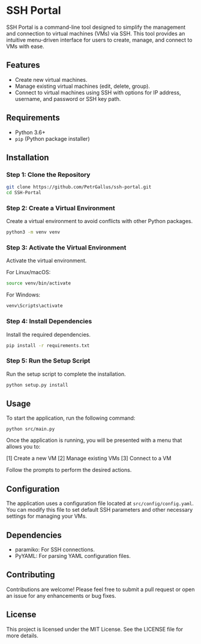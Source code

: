 # SSH Portal

SSH Portal is a command-line tool designed to simplify the management and connection to virtual machines (VMs) via SSH. This tool provides an intuitive menu-driven interface for users to create, manage, and connect to VMs with ease.

## Features

- Create new virtual machines.
- Manage existing virtual machines (edit, delete, group).
- Connect to virtual machines using SSH with options for IP address, username, and password or SSH key path.

## Requirements

- Python 3.6+
- `pip` (Python package installer)

## Installation

### Step 1: Clone the Repository

```sh
git clone https://github.com/PetrGallus/ssh-portal.git
cd SSH-Portal
```

### Step 2: Create a Virtual Environment

Create a virtual environment to avoid conflicts with other Python packages.

```sh
python3 -m venv venv
```

### Step 3: Activate the Virtual Environment

Activate the virtual environment.

For Linux/macOS:
```sh
source venv/bin/activate
```

For Windows:
```sh
venv\Scripts\activate
```

### Step 4: Install Dependencies

Install the required dependencies.

```sh
pip install -r requirements.txt
```

### Step 5: Run the Setup Script

Run the setup script to complete the installation.

```sh
python setup.py install
```


## Usage

To start the application, run the following command:

```
python src/main.py
```

Once the application is running, you will be presented with a menu that allows you to:

[1] Create a new VM
[2] Manage existing VMs
[3] Connect to a VM

Follow the prompts to perform the desired actions.

## Configuration

The application uses a configuration file located at `src/config/config.yaml`. You can modify this file to set default SSH parameters and other necessary settings for managing your VMs.

## Dependencies

- paramiko: For SSH connections.
- PyYAML: For parsing YAML configuration files.

## Contributing

Contributions are welcome! Please feel free to submit a pull request or open an issue for any enhancements or bug fixes.

## License

This project is licensed under the MIT License. See the LICENSE file for more details.